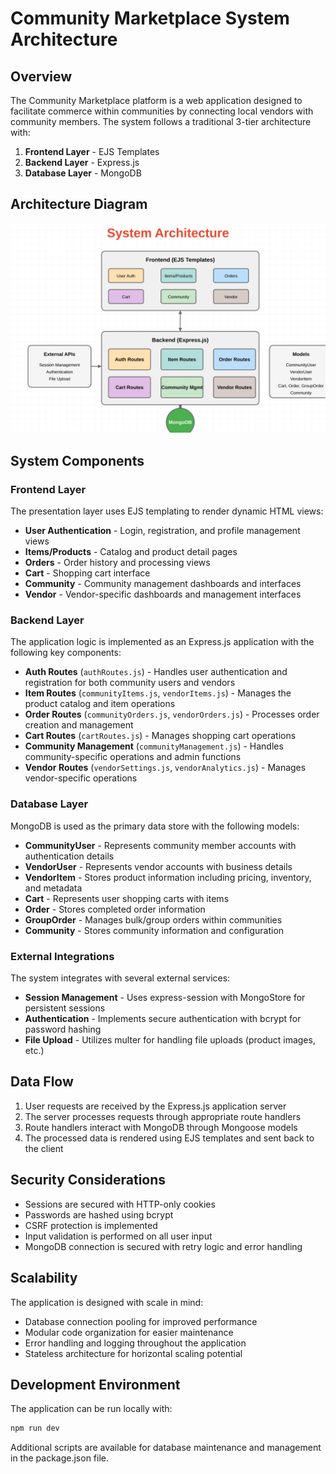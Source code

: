 # Community Marketplace System Architecture

## Overview

The Community Marketplace platform is a web application designed to facilitate commerce within communities by connecting local vendors with community members. The system follows a traditional 3-tier architecture with:

1. **Frontend Layer** - EJS Templates
2. **Backend Layer** - Express.js
3. **Database Layer** - MongoDB

## Architecture Diagram

![System Architecture](./public/img/system_architecture.svg)

## System Components

### Frontend Layer

The presentation layer uses EJS templating to render dynamic HTML views:

- **User Authentication** - Login, registration, and profile management views
- **Items/Products** - Catalog and product detail pages
- **Orders** - Order history and processing views
- **Cart** - Shopping cart interface
- **Community** - Community management dashboards and interfaces
- **Vendor** - Vendor-specific dashboards and management interfaces

### Backend Layer

The application logic is implemented as an Express.js application with the following key components:

- **Auth Routes** (`authRoutes.js`) - Handles user authentication and registration for both community users and vendors
- **Item Routes** (`communityItems.js`, `vendorItems.js`) - Manages the product catalog and item operations
- **Order Routes** (`communityOrders.js`, `vendorOrders.js`) - Processes order creation and management
- **Cart Routes** (`cartRoutes.js`) - Manages shopping cart operations
- **Community Management** (`communityManagement.js`) - Handles community-specific operations and admin functions
- **Vendor Routes** (`vendorSettings.js`, `vendorAnalytics.js`) - Manages vendor-specific operations

### Database Layer

MongoDB is used as the primary data store with the following models:

- **CommunityUser** - Represents community member accounts with authentication details
- **VendorUser** - Represents vendor accounts with business details
- **VendorItem** - Stores product information including pricing, inventory, and metadata
- **Cart** - Represents user shopping carts with items
- **Order** - Stores completed order information
- **GroupOrder** - Manages bulk/group orders within communities
- **Community** - Stores community information and configuration

### External Integrations

The system integrates with several external services:

- **Session Management** - Uses express-session with MongoStore for persistent sessions
- **Authentication** - Implements secure authentication with bcrypt for password hashing
- **File Upload** - Utilizes multer for handling file uploads (product images, etc.)

## Data Flow

1. User requests are received by the Express.js application server
2. The server processes requests through appropriate route handlers
3. Route handlers interact with MongoDB through Mongoose models
4. The processed data is rendered using EJS templates and sent back to the client

## Security Considerations

- Sessions are secured with HTTP-only cookies
- Passwords are hashed using bcrypt
- CSRF protection is implemented
- Input validation is performed on all user input
- MongoDB connection is secured with retry logic and error handling

## Scalability

The application is designed with scale in mind:

- Database connection pooling for improved performance
- Modular code organization for easier maintenance
- Error handling and logging throughout the application
- Stateless architecture for horizontal scaling potential

## Development Environment

The application can be run locally with:

```bash
npm run dev
```

Additional scripts are available for database maintenance and management in the package.json file. 